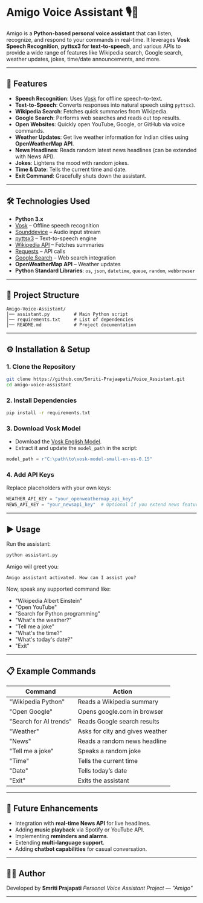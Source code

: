# Amigo Voice Assistant 🎙️🤖

Amigo is a **Python-based personal voice assistant** that can listen, recognize, and respond to your commands in real-time. It leverages **Vosk Speech Recognition**, **pyttsx3 for text-to-speech**, and various APIs to provide a wide range of features like Wikipedia search, Google search, weather updates, jokes, time/date announcements, and more.

---

## 🚀 Features

* **Speech Recognition**: Uses [Vosk](https://alphacephei.com/vosk/) for offline speech-to-text.
* **Text-to-Speech**: Converts responses into natural speech using `pyttsx3`.
* **Wikipedia Search**: Fetches quick summaries from Wikipedia.
* **Google Search**: Performs web searches and reads out top results.
* **Open Websites**: Quickly open YouTube, Google, or GitHub via voice commands.
* **Weather Updates**: Get live weather information for Indian cities using **OpenWeatherMap API**.
* **News Headlines**: Reads random latest news headlines (can be extended with News API).
* **Jokes**: Lightens the mood with random jokes.
* **Time & Date**: Tells the current time and date.
* **Exit Command**: Gracefully shuts down the assistant.

---

## 🛠️ Technologies Used

* **Python 3.x**
* [Vosk](https://pypi.org/project/vosk/) – Offline speech recognition
* [Sounddevice](https://pypi.org/project/sounddevice/) – Audio input stream
* [pyttsx3](https://pypi.org/project/pyttsx3/) – Text-to-speech engine
* [Wikipedia API](https://pypi.org/project/wikipedia/) – Fetches summaries
* [Requests](https://docs.python-requests.org/en/master/) – API calls
* [Google Search](https://pypi.org/project/googlesearch-python/) – Web search integration
* **OpenWeatherMap API** – Weather updates
* **Python Standard Libraries**: `os`, `json`, `datetime`, `queue`, `random`, `webbrowser`

---

## 📂 Project Structure

```
Amigo-Voice-Assistant/
│── assistant.py         # Main Python script
│── requirements.txt     # List of dependencies
│── README.md            # Project documentation
```

---

## ⚙️ Installation & Setup

### 1. Clone the Repository

```bash
git clone https://github.com/Smriti-Prajaapati/Voice_Assistant.git
cd amigo-voice-assistant
```

### 2. Install Dependencies

```bash
pip install -r requirements.txt
```

### 3. Download Vosk Model

* Download the [Vosk English Model](https://alphacephei.com/vosk/models).
* Extract it and update the `model_path` in the script:

```python
model_path = r"C:\path\to\vosk-model-small-en-us-0.15"
```

### 4. Add API Keys

Replace placeholders with your own keys:

```python
WEATHER_API_KEY = "your_openweathermap_api_key"
NEWS_API_KEY = "your_newsapi_key"  # Optional if you extend news feature
```

---

## ▶️ Usage

Run the assistant:

```bash
python assistant.py
```

Amigo will greet you:

```
Amigo assistant activated. How can I assist you?
```

Now, speak any supported command like:

* "Wikipedia Albert Einstein"
* "Open YouTube"
* "Search for Python programming"
* "What's the weather?"
* "Tell me a joke"
* "What's the time?"
* "What's today's date?"
* "Exit"

---

## 📋 Example Commands

| Command                | Action                          |
| ---------------------- | ------------------------------- |
| "Wikipedia Python"     | Reads a Wikipedia summary       |
| "Open Google"          | Opens google.com in browser     |
| "Search for AI trends" | Reads Google search results     |
| "Weather"              | Asks for city and gives weather |
| "News"                 | Reads a random news headline    |
| "Tell me a joke"       | Speaks a random joke            |
| "Time"                 | Tells the current time          |
| "Date"                 | Tells today’s date              |
| "Exit"                 | Exits the assistant             |

---

## 🔮 Future Enhancements

* Integration with **real-time News API** for live headlines.
* Adding **music playback** via Spotify or YouTube API.
* Implementing **reminders and alarms**.
* Extending **multi-language support**.
* Adding **chatbot capabilities** for casual conversation.

---

## 👩‍💻 Author

Developed by **Smriti Prajapati**
*Personal Voice Assistant Project — "Amigo"*

---
